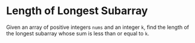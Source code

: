 # Length of Longest Subarray

Given an array of positive integers `nums` and an integer `k`, find the length of the longest subarray whose sum is less
than or equal to `k`.
